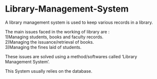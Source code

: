 # Library-Management-System
A library management system is used to keep various records in a library. 

The main issues faced in the working of library are :  
1)Managing students, books and faculty records.  
2)Managing the issuance/retrieval of books.  
3)Managing the fines laid of students. 

These issues are solved using a method/softwares called ‘Library Management System’.

This System usually relies on the database.
